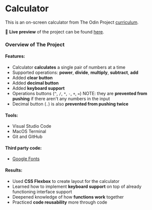 # Calculator
  This is an on-screen calculator from The Odin Project [curriculum](https://www.theodinproject.com/paths/foundations/courses/foundations/lessons/calculator).

🔗 **Live preview** of the project can be found [here](https://jamlambcode.github.io/Calculator/).

### Overview of The Project
#### **Features:**
* Calculator **calculates** a single pair of numbers at a time
* Supported operations: **power**, **divide**, **multiply**, **subtract**, **add** 
* Added **clear button**
* Added **decimal button**
* Added **keyboard support**
* Operations buttons (`^`, `/`, `*`, `-`, `+`, `=`) NOTE: they are **prevented from pushing** if there aren't any numbers in the input
* Decimal button (`.`) is also **prevented from pushing twice**

#### **Tools:**
* Visual Studio Code
* MacOS Terminal
* Git and GitHub

#### **Third party code:**
* [Google Fonts](https://fonts.google.com/)

#### **Results:**
* Used **CSS Flexbox** to create layout for the calculator
* Learned how to implement **keyboard support** on top of already functioning interface support
* Deepened knowledge of how **functions work** together
* Practiced **code reusability** more through code